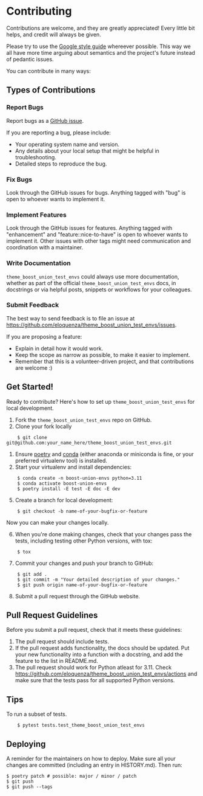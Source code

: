 # Contributing

Contributions are welcome, and they are greatly appreciated! Every little bit
helps, and credit will always be given.

Please try to use the [Google style guide](https://google.github.io/styleguide/pyguide.html) whereever possible.
This way we all have more time arguing about semantics and the project's future instead of pedantic issues.

You can contribute in many ways:

## Types of Contributions

### Report Bugs

Report bugs as a [GitHub issue](https://github.com/eloquenza/theme_boost_union_test_envs/issues).

If you are reporting a bug, please include:

* Your operating system name and version.
* Any details about your local setup that might be helpful in troubleshooting.
* Detailed steps to reproduce the bug.

### Fix Bugs

Look through the GitHub issues for bugs. Anything tagged with "bug" is open to whoever wants to implement it.

### Implement Features

Look through the GitHub issues for features. Anything tagged with "enhancement"
and "feature::nice-to-have" is open to whoever wants to implement it.
Other issues with other tags might need communication and coordination with a maintainer.

### Write Documentation

`theme_boost_union_test_envs` could always use more documentation, whether as part of the
official `theme_boost_union_test_envs` docs, in docstrings or via helpful posts, snippets or workflows for your colleagues.

### Submit Feedback

The best way to send feedback is to file an issue at https://github.com/eloquenza/theme_boost_union_test_envs/issues.

If you are proposing a feature:

* Explain in detail how it would work.
* Keep the scope as narrow as possible, to make it easier to implement.
* Remember that this is a volunteer-driven project, and that contributions
  are welcome :)

## Get Started!

Ready to contribute? Here's how to set up `theme_boost_union_test_envs` for local development.

1. Fork the `theme_boost_union_test_envs` repo on GitHub.
2. Clone your fork locally

```
    $ git clone git@github.com:your_name_here/theme_boost_union_test_envs.git
```

1. Ensure [poetry](https://python-poetry.org/docs/) and [conda](https://docs.conda.io/projects/miniconda/en/latest/) (either anaconda or miniconda is fine, or your preferred virtualenv tool) is installed.
2. Start your virtualenv and install dependencies:

```
    $ conda create -n boost-union-envs python=3.11
    $ conda activate boost-union-envs
    $ poetry install -E test -E doc -E dev
```

5. Create a branch for local development:

```
    $ git checkout -b name-of-your-bugfix-or-feature
```

   Now you can make your changes locally.

6. When you're done making changes, check that your changes pass the
   tests, including testing other Python versions, with tox:

```
    $ tox
```

7. Commit your changes and push your branch to GitHub:

```
    $ git add .
    $ git commit -m "Your detailed description of your changes."
    $ git push origin name-of-your-bugfix-or-feature
```

8. Submit a pull request through the GitHub website.

## Pull Request Guidelines

Before you submit a pull request, check that it meets these guidelines:

1. The pull request should include tests.
2. If the pull request adds functionality, the docs should be updated. Put
   your new functionality into a function with a docstring, and add the
   feature to the list in README.md.
3. The pull request should work for Python atleast for 3.11. Check
   https://github.com/eloquenza/theme_boost_union_test_envs/actions
   and make sure that the tests pass for all supported Python versions.

## Tips

To run a subset of tests.

```
    $ pytest tests.test_theme_boost_union_test_envs
```

## Deploying

A reminder for the maintainers on how to deploy.
Make sure all your changes are committed (including an entry in HISTORY.md).
Then run:

```
$ poetry patch # possible: major / minor / patch
$ git push
$ git push --tags
```
